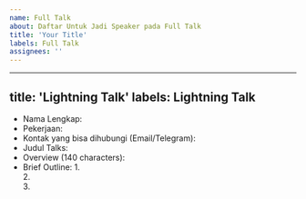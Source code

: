 ```yaml
---
name: Full Talk
about: Daftar Untuk Jadi Speaker pada Full Talk
title: 'Your Title'
labels: Full Talk
assignees: ''
---
```


---
title: 'Lightning Talk'
labels: Lightning Talk
---

*   Nama Lengkap: 
*   Pekerjaan:  
*   Kontak yang bisa dihubungi (Email/Telegram): 
*   Judul Talks: 
*   Overview (140 characters): 
*   Brief Outline: 
    1.  
    2.  
    3.  
